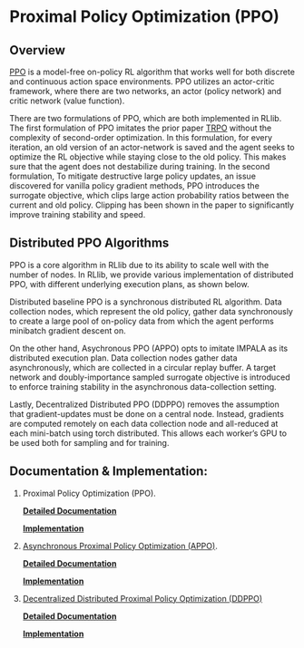 # Proximal Policy Optimization (PPO)

## Overview 

[PPO](https://arxiv.org/abs/1707.06347) is a model-free on-policy RL algorithm that works well for both discrete and continuous action space environments. PPO utilizes an actor-critic framework, where there are two networks, an actor (policy network) and critic network (value function). 

There are two formulations of PPO, which are both implemented in RLlib. The first formulation of PPO imitates the prior paper [TRPO](https://arxiv.org/abs/1502.05477) without the complexity of second-order optimization. In this formulation, for every iteration, an old version of an actor-network is saved and the agent seeks to optimize the RL objective while staying close to the old policy. This makes sure that the agent does not destabilize during training. In the second formulation, To mitigate destructive large policy updates, an issue discovered for vanilla policy gradient methods, PPO introduces the surrogate objective, which clips large action probability ratios between the current and old policy. Clipping has been shown in the paper to significantly improve training stability and speed. 

## Distributed PPO Algorithms

PPO is a core algorithm in RLlib due to its ability to scale well with the number of nodes. In RLlib, we provide various implementation of distributed PPO, with different underlying execution plans, as shown below. 

Distributed baseline PPO is a synchronous distributed RL algorithm. Data collection nodes, which represent the old policy, gather data synchronously to create a large pool of on-policy data from which the agent performs minibatch gradient descent on.

On the other hand, Asychronous PPO (APPO) opts to imitate IMPALA as its distributed execution plan. Data collection nodes gather data asynchronously, which are collected in a circular replay buffer. A target network and doubly-importance sampled surrogate objective is introduced to enforce training stability in the asynchronous data-collection setting.

Lastly, Decentralized Distributed PPO (DDPPO) removes the assumption that gradient-updates must be done on a central node.  Instead, gradients are computed remotely on each data collection node and all-reduced at each mini-batch using torch distributed. This allows each worker’s GPU to be used both for sampling and for training.

## Documentation & Implementation:

1) Proximal Policy Optimization (PPO). 

    **[Detailed Documentation](https://docs.ray.io/en/master/rllib-algorithms.html#ppo)**

    **[Implementation](https://github.com/ray-project/ray/blob/master/rllib/agents/ppo/ppo.py)**

2) [Asynchronous Proximal Policy Optimization (APPO)](https://arxiv.org/abs/1912.00167).

    **[Detailed Documentation](https://docs.ray.io/en/master/rllib-algorithms.html#appo)**

    **[Implementation](https://github.com/ray-project/ray/blob/master/rllib/agents/ppo/appo.py)**

3) [Decentralized Distributed Proximal Policy Optimization (DDPPO)](https://arxiv.org/abs/1911.00357)

    **[Detailed Documentation](https://docs.ray.io/en/master/rllib-algorithms.html#decentralized-distributed-proximal-policy-optimization-dd-ppo)**

    **[Implementation](https://github.com/ray-project/ray/blob/master/rllib/agents/ppo/ddppo.py)**

